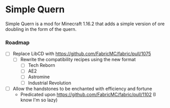 # Simple Quern

Simple Quern is a mod for Minecraft 1.16.2 that adds a simple version of ore doubling in the form of the quern.

### Roadmap
- [ ] Replace LibCD with https://github.com/FabricMC/fabric/pull/1075
    - [ ] Rewrite the compatibility recipes using the new format
        - [ ] Tech Reborn
        - [ ] AE2 
        - [ ] Astromine
        - [ ] Industrial Revolution
- [ ] Allow the handstones to be enchanted with efficiency and fortune
    - Predicated upon https://github.com/FabricMC/fabric/pull/1102 (I know I'm so lazy)
